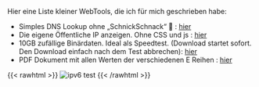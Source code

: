  Hier eine Liste kleiner WebTools, die ich für mich geschrieben habe:  
- Simples DNS Lookup ohne „SchnickSchnack“ 🙂 : [hier](https://philippwasser.de/tools/nslookup.php)
- Die eigene Öffentliche IP anzeigen. Ohne CSS und js : [hier](https://ip.tools.pwserv.net/)
- 10GB zufällige Binärdaten. Ideal als Speedtest. (Download startet sofort. Den Download einfach nach dem Test abbrechen): [hier](https://speed.tools.pwserv.net/10GB.bin)  
- PDF Dokument mit allen Werten der verschiedenen E Reihen : [hier](/E_Reihe.pdf)


{{< rawhtml >}}
 <img class="connected-via" src='http://v4v6.ipv6-test.com/imgtest.png' alt='ipv6 test' title='ipv6 test' border='0' />
{{< /rawhtml >}}
